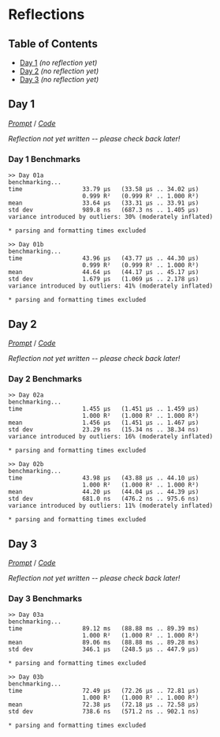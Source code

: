 Reflections
===========

<!--
This file generated by the build script at ./Build.hs from the files in
./reflections.  If you want to edit this, edit those instead!
-->

Table of Contents
-----------------

* [Day 1](#day-1) *(no reflection yet)*
* [Day 2](#day-2) *(no reflection yet)*
* [Day 3](#day-3) *(no reflection yet)*

Day 1
------

<!--
This section is generated and compiled by the build script at ./Build.hs from
the file `./reflections/day01.md`.  If you want to edit this, edit
that file instead!
-->

*[Prompt][d01p]* / *[Code][d01g]*

[d01p]: https://adventofcode.com/2017/day/1
[d01g]: https://github.com/egnwd/advent/blob/2017/src/AOC/Challenge/Day01.hs

*Reflection not yet written -- please check back later!*

### Day 1 Benchmarks

```
>> Day 01a
benchmarking...
time                 33.79 μs   (33.58 μs .. 34.02 μs)
                     0.999 R²   (0.999 R² .. 1.000 R²)
mean                 33.64 μs   (33.31 μs .. 33.91 μs)
std dev              989.8 ns   (687.3 ns .. 1.405 μs)
variance introduced by outliers: 30% (moderately inflated)

* parsing and formatting times excluded

>> Day 01b
benchmarking...
time                 43.96 μs   (43.77 μs .. 44.30 μs)
                     0.999 R²   (0.999 R² .. 1.000 R²)
mean                 44.64 μs   (44.17 μs .. 45.17 μs)
std dev              1.679 μs   (1.069 μs .. 2.178 μs)
variance introduced by outliers: 41% (moderately inflated)

* parsing and formatting times excluded
```



Day 2
------

<!--
This section is generated and compiled by the build script at ./Build.hs from
the file `./reflections/day02.md`.  If you want to edit this, edit
that file instead!
-->

*[Prompt][d02p]* / *[Code][d02g]*

[d02p]: https://adventofcode.com/2017/day/2
[d02g]: https://github.com/egnwd/advent/blob/2017/src/AOC/Challenge/Day02.hs

*Reflection not yet written -- please check back later!*

### Day 2 Benchmarks

```
>> Day 02a
benchmarking...
time                 1.455 μs   (1.451 μs .. 1.459 μs)
                     1.000 R²   (1.000 R² .. 1.000 R²)
mean                 1.456 μs   (1.451 μs .. 1.467 μs)
std dev              23.29 ns   (15.34 ns .. 38.34 ns)
variance introduced by outliers: 16% (moderately inflated)

* parsing and formatting times excluded

>> Day 02b
benchmarking...
time                 43.98 μs   (43.88 μs .. 44.10 μs)
                     1.000 R²   (1.000 R² .. 1.000 R²)
mean                 44.20 μs   (44.04 μs .. 44.39 μs)
std dev              681.0 ns   (476.2 ns .. 975.6 ns)
variance introduced by outliers: 11% (moderately inflated)

* parsing and formatting times excluded
```



Day 3
------

<!--
This section is generated and compiled by the build script at ./Build.hs from
the file `./reflections/day03.md`.  If you want to edit this, edit
that file instead!
-->

*[Prompt][d03p]* / *[Code][d03g]*

[d03p]: https://adventofcode.com/2017/day/3
[d03g]: https://github.com/egnwd/advent/blob/2017/src/AOC/Challenge/Day03.hs

*Reflection not yet written -- please check back later!*

### Day 3 Benchmarks

```
>> Day 03a
benchmarking...
time                 89.12 ms   (88.88 ms .. 89.39 ms)
                     1.000 R²   (1.000 R² .. 1.000 R²)
mean                 89.06 ms   (88.88 ms .. 89.28 ms)
std dev              346.1 μs   (248.5 μs .. 447.9 μs)

* parsing and formatting times excluded

>> Day 03b
benchmarking...
time                 72.49 μs   (72.26 μs .. 72.81 μs)
                     1.000 R²   (1.000 R² .. 1.000 R²)
mean                 72.38 μs   (72.18 μs .. 72.58 μs)
std dev              738.6 ns   (571.2 ns .. 902.1 ns)

* parsing and formatting times excluded
```

